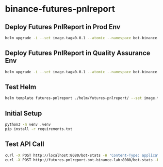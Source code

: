 # binance-futures-pnlreport

## Deploy Futures PnlReport in Prod Env
```bash
helm upgrade -i --set image.tag=0.0.1 --atomic --namespace bot-binance-prod -f ./helm/futures-pnlreport/values-prod.yaml futures-pnlreport ./helm/futures-pnlreport/
```

## Deploy Futures PnlReport in Quality Assurance Env
```bash
helm upgrade -i --set image.tag=0.0.1 --atomic --namespace bot-binance-qa -f ./helm/futures-pnlreport/values-qa.yaml futures-pnlreport ./helm/futures-pnlreport/
```

## Test Helm
```bash
helm template futures-pnlreport ./helm/futures-pnlreport/ --set image.tag=0.0.1 -f ./helm/futures-pnlreport/values-qa.yaml
```

## Initial Setup
```bash
python3 -m venv .venv
pip install -r requirements.txt
```

## Test API Call
```bash
curl -X POST http://localhost:8080/bot-stats -H 'Content-Type: application/json' -d '{"start_date":"2021-10-08","end_date":"2021-10-08","api_key":"XXX","api_secret":"YY"}'
curl -X POST http://futures-pnlreport.bot-binance-lab:8080/bot-stats -H 'Content-Type: application/json' -d '{"start_date":"2021-10-08","end_date":"2021-10-08","api_key":"XXX","api_secret":"YY"}'
```